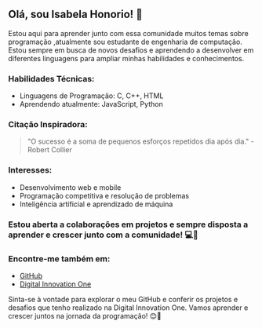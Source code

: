 ## Olá, sou Isabela Honorio! 👋

Estou aqui para aprender junto com essa comunidade muitos temas sobre programação ,atualmente  sou  estudante de engenharia de computação. Estou sempre em busca de novos desafios e aprendendo a desenvolver em diferentes linguagens para ampliar minhas habilidades e conhecimentos.

### Habilidades Técnicas:
- Linguagens de Programação: C, C++, HTML
- Aprendendo atualmente: JavaScript, Python

### Citação Inspiradora:
> "O sucesso é a soma de pequenos esforços repetidos dia após dia." - Robert Collier

### Interesses:
- Desenvolvimento web e mobile
- Programação competitiva e resolução de problemas
- Inteligência artificial e aprendizado de máquina

### Estou aberta a colaborações em projetos e sempre disposta a aprender e crescer junto com a comunidade! 💻🚀

### Encontre-me também em:
- [GitHub](https://github.com/IsabelaHonorio)
- [Digital Innovation One](https://web.digitalinnovation.one/users/IsabelaHonorio)

Sinta-se à vontade para explorar o meu GitHub e conferir os projetos e desafios que tenho realizado na Digital Innovation One. Vamos aprender e crescer juntos na jornada da programação! 😊🌟


